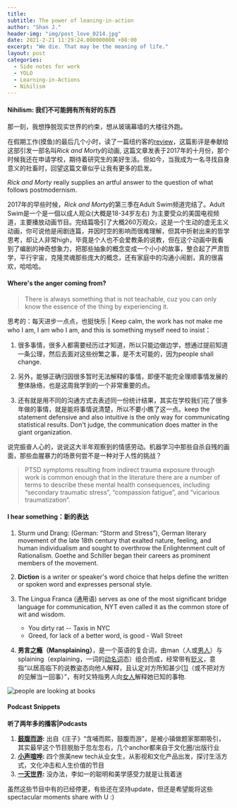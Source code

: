 ```yaml
---
title:
subtitle: The power of leaning-in-action
author: "Shan J."
header-img: "img/post_love_0214.jpg"
date: 2021-2-21 11:29:24.000000000 +08:00
excerpt: "We die. That may be the meaning of life."
layout: post
categories:
  - Side notes for work
  - YOLO
  - Learning-in-Actions
  - Nihilism
---
```


#### Nihilism: 我们不可能拥有所有好的东西

那一刻，我想挣脱现实世界的约束，想从玻璃幕墙的大楼往外跑。

在假期工作(摸鱼)的最后几个小时，读了一篇纽约客的[review](https://www.newyorker.com/culture/cultural-comment/rick-and-morty-is-just-the-show-we-need-for-the-american-apocalypse)，这篇影评是奉献给这部引发一部名叫*Rick and Morty*的动画, 这篇文章发表于2017年的十月份，那个时候我还在申请学校，期待着研究生的美好生活。但如今，当我成为一名寻找自身意义的社畜时，回望这篇文章似乎让我有更多的启发。

*Rick and Morty* really supplies an artful answer to the question of what follows postmodernism.

2017年的早些时候，*Rick and Morty*的第三季在Adult Swim频道完结了。Adult Swim是一个是一個以成人观众(大概是18-34岁左右) 为主要受众的美国电视频道，主要播放动画节目。完结篇吸引了大概260万观众，这是一个生动的虚无主义动画，你可说他是闹剧连篇，并因时空的影响而很难理解，但其中折射出来的哲学思考，却让人非常high，毕竟是个人也不会爱教条的说教，但在这个动画中我看到了编剧的神奇想象力，把那些抽象的概念变成一个小小的故事，整合起了严肃哲学，平行宇宙，克隆灵魂那些庞大的概念，还有家庭中的沟通小闹剧，真的很喜欢，哈哈哈。



#### Where's the anger coming from?

> There is always something that is not teachable, cuz you can only know the essence of the thing by experiencing it.

思考的：每天进步一点点，也挺快乐 | Keep calm, the work has not make me who I am, I am who I am, and this is something myself need to insist：

1. 很多事情，很多人都需要经历过才知道，所以只能边做边学，想通过提前知道一条公理，然后去面对这些纷繁之事，是不太可能的，因为people shall change.

2. 另外，能够正确归因很多暂时无法解释的事情，即便不能完全理顺事情发展的整体脉络，也是这周我学到的一个非常重要的点。

3. 还有就是用不同的沟通方式去表述同一份统计结果，其实在学校我们花了很多年做的事情，就是能将事情说清楚，所以不要小瞧了这一点。keep the statement defensive and also intuitive is the only way for communicating statistical results. Don't judge, the communication does matter in the giant organization.

说完振奋人心的，说说这大半年观察到的情感劳动。机器学习中那些自杀自残的画面，那些血腥暴力的场景何尝不是一种对于人性的挑战？
> PTSD symptoms resulting from indirect trauma exposure through work is common enough that in the literature there are a number of terms to describe these mental health consequences, including “secondary traumatic stress”, “compassion fatigue”, and “vicarious traumatization”.

#### I hear something：新的表达

1. Sturm und Drang: (German: “Storm and Stress”), German literary movement of the late 18th century that exalted nature, feeling, and human individualism and sought to overthrow the Enlightenment cult of Rationalism. Goethe and Schiller began their careers as prominent members of the movement.

2. **Diction** is a writer or speaker's word choice that helps define the written or spoken word and expresses personal style.

3. The Lingua Franca (通用语) serves as one of the most significant bridge language for communication, NYT even called it as the common store of wit and wisdom.
   * You dirty rat -- Taxis in NYC
   * Greed, for lack of a better word, is good - Wall Street

4. **男言之瘾（Mansplaining）**，是一个英语的复合词，由man（人或[男人](https://zh.wikipedia.org/wiki/男人)）与splaining（explaining，一词的[动名词](https://zh.wikipedia.org/wiki/動名詞)态）组合而成，经常带有[贬义](https://zh.wikipedia.org/wiki/貶義)，意指“以居高临下的说教姿态向他人解释，且认定对方所知甚少[[1\]](https://zh.wikipedia.org/zh-cn/Mansplaining#cite_note-:0-1)（或不把对方的见解当一回事）”，有时又特指男人向[女人](https://zh.wikipedia.org/wiki/女人)解释她已知的事物.

![people are looking at books](https://media.newyorker.com/photos/603045d722fd37fd38e692fb/master/w_2560%2Cc_limit/210301_r37974web.jpg)

#### Podcast Snippets

**听了两年多的播客|Podcasts**
1. **[鼓腹而游](https://www.xiaoyuzhoufm.com/podcast/5f2162169504bbdb772facc3):** 出自《庄子》“含哺而熙，鼓腹而游”，是被小镇做题家那期吸引，其实最早这个节目脱胎于忽左忽右，几个anchor都来自于文化圈/出版行业
2. **[小声喧哗](https://loudmurmursfm.com/):** 四个旅美new tech从业女生，从影视和文化产品出发，探讨生活方式，文化冲击和人生价值的节目
3. **[一天世界](http://yitianshijie.net):** 没办法，李如一的聪明和美学感受力就是让我着迷

虽然这些节目中有的已经停更，有些还在坚持update，但还是希望能将这些spectacular moments share with U :)
